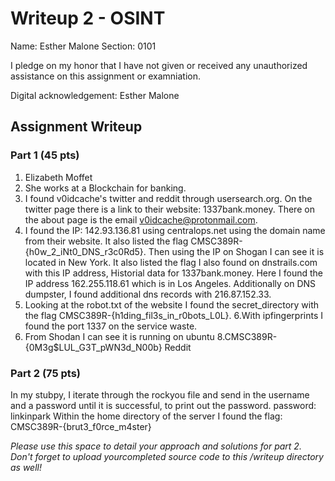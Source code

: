 # Writeup 2 - OSINT

Name: Esther Malone
Section: 0101

I pledge on my honor that I have not given or received any unauthorized assistance on this assignment or examniation.

Digital acknowledgement: Esther Malone

## Assignment Writeup

### Part 1 (45 pts)

1. Elizabeth Moffet
2. She works at a Blockchain for banking. 
3. I found v0idcache's twitter and reddit through usersearch.org.  On the twitter page there is a link to their website: 1337bank.money. There on the about page is the email v0idcache@protonmail.com. 
4. I found the IP: 142.93.136.81 using centralops.net using the domain name from their website. It also listed the flag CMSC389R-{h0w_2_iNt0_DNS_r3c0Rd5}. Then using the IP on Shogan I can see it is located in New York. It also listed the flag I also found on dnstrails.com with this IP address, Historial data for 1337bank.money. Here I found the IP address 162.255.118.61 which is in Los Angeles. Additionally on DNS dumpster, I found additional dns records with  216.87.152.33. 
5. Looking at the robot.txt of the website I found the secret_directory with the flag CMSC389R-{h1ding_fil3s_in_r0bots_L0L}. 
6.With ipfingerprints I found the port 1337 on the service waste. 
7. From Shodan I can see it is running on ubuntu
8.CMSC389R-{0M3g$LUL_G3T_pWN3d_N00b} Reddit

### Part 2 (75 pts)
In my stubpy, I iterate through the rockyou file and send in the username and a password until it is successful, to print out the password. 
password: linkinpark
Within the home directory of the server I found the flag: CMSC389R-{brut3_f0rce_m4ster}


*Please use this space to detail your approach and solutions for part 2. Don't forget to upload yourcompleted source code to this /writeup directory as well!*
